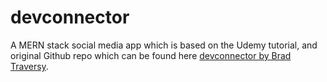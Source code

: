 # devconnector

A MERN stack social media app which is based on the Udemy tutorial, and original Github repo which can be found here [devconnector by Brad Traversy](https://github.com/bradtraversy/devconnector).

